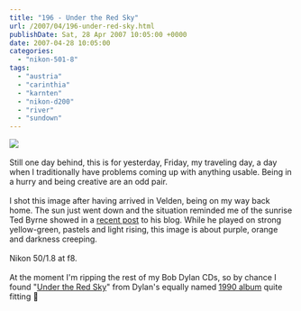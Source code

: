 ```yaml
---
title: "196 - Under the Red Sky"
url: /2007/04/196-under-red-sky.html
publishDate: Sat, 28 Apr 2007 10:05:00 +0000
date: 2007-04-28 10:05:00
categories: 
  - "nikon-501-8"
tags: 
  - "austria"
  - "carinthia"
  - "karnten"
  - "nikon-d200"
  - "river"
  - "sundown"
---
```

<a href="https://d25zfm9zpd7gm5.cloudfront.net/1200x1200/2007/20070427_195200_ps.jpg"><img src="https://d25zfm9zpd7gm5.cloudfront.net/0600x0600/2007/20070427_195200_ps.jpg"/></a><br/><br/>Still one day behind, this is for yesterday, Friday, my traveling day, a day when I traditionally have problems coming up with anything usable. Being in a hurry and being creative are an odd pair.<br/><br/>I shot this image after having arrived in Velden, being on my way back home. The sun just went down and the situation reminded me of the sunrise Ted Byrne showed in a <a href="http://imagefiction.blogspot.com/2007/04/not-done-this-before-hulp.html" target="_blank">recent post</a> to his blog. While he played on strong yellow-green, pastels and light rising, this image is about purple, orange and darkness creeping.<br/><br/>Nikon 50/1.8 at f8.<br/><br/>At the moment I'm ripping the rest of my Bob Dylan CDs, so by chance I found "<a href="http://bobdylan.com/moderntimes/songs/redsky.html" target="_blank">Under the Red Sky</a>" from Dylan's equally named <a href="http://www.amazon.com/Under-Red-Sky-Bob-Dylan/dp/B0000027DR" target="_blank">1990 album</a> quite fitting 🙂

